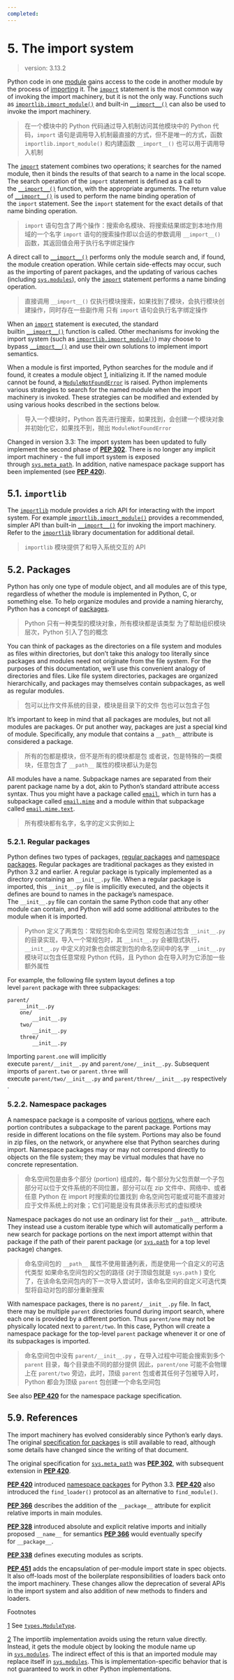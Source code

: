 ```yaml
---
completed:
---
```

# 5. The import system
>  version: 3.13.2

Python code in one [module](https://docs.python.org/3/glossary.html#term-module) gains access to the code in another module by the process of [importing](https://docs.python.org/3/glossary.html#term-importing) it. The [`import`](https://docs.python.org/3/reference/simple_stmts.html#import) statement is the most common way of invoking the import machinery, but it is not the only way. Functions such as [`importlib.import_module()`](https://docs.python.org/3/library/importlib.html#importlib.import_module "importlib.import_module") and built-in [`__import__()`](https://docs.python.org/3/library/functions.html#import__ "__import__") can also be used to invoke the import machinery.
>  在一个模块中的 Python 代码通过导入机制访问其他模块中的 Python 代码，`import` 语句是调用导入机制最直接的方式，但不是唯一的方式，函数 `importlib.import_module()` 和内建函数 `__import__()` 也可以用于调用导入机制

The [`import`](https://docs.python.org/3/reference/simple_stmts.html#import) statement combines two operations; it searches for the named module, then it binds the results of that search to a name in the local scope. The search operation of the `import` statement is defined as a call to the [`__import__()`](https://docs.python.org/3/library/functions.html#import__ "__import__") function, with the appropriate arguments. The return value of [`__import__()`](https://docs.python.org/3/library/functions.html#import__ "__import__") is used to perform the name binding operation of the `import` statement. See the `import` statement for the exact details of that name binding operation.
>  `import` 语句包含了两个操作：搜索命名模块、将搜索结果绑定到本地作用域的一个名字
>  `import` 语句的搜索操作即以合适的参数调用 `__import__()` 函数，其返回值会用于执行名字绑定操作

A direct call to [`__import__()`](https://docs.python.org/3/library/functions.html#import__ "__import__") performs only the module search and, if found, the module creation operation. While certain side-effects may occur, such as the importing of parent packages, and the updating of various caches (including [`sys.modules`](https://docs.python.org/3/library/sys.html#sys.modules "sys.modules")), only the [`import`](https://docs.python.org/3/reference/simple_stmts.html#import) statement performs a name binding operation.
>  直接调用 `__import__()` 仅执行模块搜索，如果找到了模块，会执行模块创建操作，同时存在一些副作用
>  只有 `import` 语句会执行名字绑定操作

When an [`import`](https://docs.python.org/3/reference/simple_stmts.html#import) statement is executed, the standard builtin [`__import__()`](https://docs.python.org/3/library/functions.html#import__ "__import__") function is called. Other mechanisms for invoking the import system (such as [`importlib.import_module()`](https://docs.python.org/3/library/importlib.html#importlib.import_module "importlib.import_module")) may choose to bypass [`__import__()`](https://docs.python.org/3/library/functions.html#import__ "__import__") and use their own solutions to implement import semantics.

When a module is first imported, Python searches for the module and if found, it creates a module object [1](https://docs.python.org/3/reference/import.html?spm=5176.28103460.0.0.297c5d27Z86TXs#fnmo), initializing it. If the named module cannot be found, a [`ModuleNotFoundError`](https://docs.python.org/3/library/exceptions.html#ModuleNotFoundError "ModuleNotFoundError") is raised. Python implements various strategies to search for the named module when the import machinery is invoked. These strategies can be modified and extended by using various hooks described in the sections below.
>  导入一个模块时，Python 首先进行搜索，如果找到，会创建一个模块对象并初始化它，如果找不到，抛出 `ModuleNotFoundError`

Changed in version 3.3: The import system has been updated to fully implement the second phase of [**PEP 302**](https://peps.python.org/pep-0302/). There is no longer any implicit import machinery - the full import system is exposed through [`sys.meta_path`](https://docs.python.org/3/library/sys.html#sys.meta_path "sys.meta_path"). In addition, native namespace package support has been implemented (see [**PEP 420**](https://peps.python.org/pep-0420/)).

## 5.1. `importlib`
The [`importlib`](https://docs.python.org/3/library/importlib.html#module-importlib "importlib: The implementation of the import machinery.") module provides a rich API for interacting with the import system. For example [`importlib.import_module()`](https://docs.python.org/3/library/importlib.html#importlib.import_module "importlib.import_module") provides a recommended, simpler API than built-in [`__import__()`](https://docs.python.org/3/library/functions.html#import__ "__import__") for invoking the import machinery. Refer to the [`importlib`](https://docs.python.org/3/library/importlib.html#module-importlib "importlib: The implementation of the import machinery.") library documentation for additional detail.
>  `importlib` 模块提供了和导入系统交互的 API

## 5.2. Packages
Python has only one type of module object, and all modules are of this type, regardless of whether the module is implemented in Python, C, or something else. To help organize modules and provide a naming hierarchy, Python has a concept of [packages](https://docs.python.org/3/glossary.html#term-package).
>  Python 只有一种类型的模块对象，所有模块都是该类型
>  为了帮助组织模块层次，Python 引入了包的概念

You can think of packages as the directories on a file system and modules as files within directories, but don’t take this analogy too literally since packages and modules need not originate from the file system. For the purposes of this documentation, we’ll use this convenient analogy of directories and files. Like file system directories, packages are organized hierarchically, and packages may themselves contain subpackages, as well as regular modules.
>  包可以比作文件系统的目录，模块是目录下的文件
>  包也可以包含子包

It’s important to keep in mind that all packages are modules, but not all modules are packages. Or put another way, packages are just a special kind of module. Specifically, any module that contains a `__path__` attribute is considered a package.
>  所有的包都是模块，但不是所有的模块都是包
>  或者说，包是特殊的一类模块，任意包含了 `__path__` 属性的模块都认为是包

All modules have a name. Subpackage names are separated from their parent package name by a dot, akin to Python’s standard attribute access syntax. Thus you might have a package called [`email`](https://docs.python.org/3/library/email.html#module-email "email: Package supporting the parsing, manipulating, and generating email messages."), which in turn has a subpackage called [`email.mime`](https://docs.python.org/3/library/email.mime.html#module-email.mime "email.mime: Build MIME messages.") and a module within that subpackage called [`email.mime.text`](https://docs.python.org/3/library/email.mime.html#module-email.mime.text "email.mime.text").
>  所有模块都有名字，名字的定义实例如上

### 5.2.1. Regular packages
Python defines two types of packages, [regular packages](https://docs.python.org/3/glossary.html#term-regular-package) and [namespace packages](https://docs.python.org/3/glossary.html#term-namespace-package). Regular packages are traditional packages as they existed in Python 3.2 and earlier. A regular package is typically implemented as a directory containing an `__init__.py` file. When a regular package is imported, this `__init__.py` file is implicitly executed, and the objects it defines are bound to names in the package’s namespace. The `__init__.py` file can contain the same Python code that any other module can contain, and Python will add some additional attributes to the module when it is imported.
>  Python 定义了两类包：常规包和命名空间包
>  常规包通过包含 `__init__.py` 的目录实现，导入一个常规包时，其 `__init__.py` 会被隐式执行，`__init__.py` 中定义的对象也会绑定到包的命名空间中的名字
>  `__init__.py` 模块可以包含任意常规 Python 代码，且 Python 会在导入时为它添加一些额外属性

For example, the following file system layout defines a top level `parent` package with three subpackages:

```
parent/
    __init__.py
    one/
        __init__.py
    two/
        __init__.py
    three/
        __init__.py
```

Importing `parent.one` will implicitly execute `parent/__init__.py` and `parent/one/__init__.py`. Subsequent imports of `parent.two` or `parent.three` will execute `parent/two/__init__.py` and `parent/three/__init__.py` respectively.

### 5.2.2. Namespace packages
A namespace package is a composite of various [portions](https://docs.python.org/3/glossary.html#term-portion), where each portion contributes a subpackage to the parent package. Portions may reside in different locations on the file system. Portions may also be found in zip files, on the network, or anywhere else that Python searches during import. Namespace packages may or may not correspond directly to objects on the file system; they may be virtual modules that have no concrete representation.
>  命名空间包是由多个部分 (portion) 组成的，每个部分为父包贡献一个子包
>  部分可以位于文件系统的不同位置，部分可以在 zip 文件中、网络中、或者任意 Python 在 import 时搜索的位置找到
>  命名空间包可能或可能不直接对应于文件系统上的对象；它们可能是没有具体表示形式的虚拟模块

Namespace packages do not use an ordinary list for their `__path__` attribute. They instead use a custom iterable type which will automatically perform a new search for package portions on the next import attempt within that package if the path of their parent package (or [`sys.path`](https://docs.python.org/3/library/sys.html#sys.path "sys.path") for a top level package) changes.
>  命名空间包的 `__path__` 属性不使用普通列表，而是使用一个自定义的可迭代类型
>  如果命名空间包的父包的路径 (对于顶级包就是 `sys.path` ) 变化了，在该命名空间包内的下一次导入尝试时，该命名空间的自定义可迭代类型将自动对包的部分重新搜索

With namespace packages, there is no `parent/__init__.py` file. In fact, there may be multiple `parent` directories found during import search, where each one is provided by a different portion. Thus `parent/one` may not be physically located next to `parent/two`. In this case, Python will create a namespace package for the top-level `parent` package whenever it or one of its subpackages is imported.
>  命名空间包中没有 `parent/__init__.py` ，在导入过程中可能会搜索到多个 `parent` 目录，每个目录由不同的部分提供
>  因此，`parent/one` 可能不会物理上在 `parent/two` 旁边，此时，顶级 `parent` 包或者其任何子包被导入时，Python 都会为顶级 `parent` 包创建一个命名空间包

See also [**PEP 420**](https://peps.python.org/pep-0420/) for the namespace package specification.

## 5.9. References
The import machinery has evolved considerably since Python’s early days. The original [specification for packages](https://www.python.org/doc/essays/packages/) is still available to read, although some details have changed since the writing of that document.

The original specification for [`sys.meta_path`](https://docs.python.org/3/library/sys.html#sys.meta_path "sys.meta_path") was [**PEP 302**](https://peps.python.org/pep-0302/), with subsequent extension in [**PEP 420**](https://peps.python.org/pep-0420/).

[**PEP 420**](https://peps.python.org/pep-0420/) introduced [namespace packages](https://docs.python.org/3/glossary.html#term-namespace-package) for Python 3.3. [**PEP 420**](https://peps.python.org/pep-0420/) also introduced the `find_loader()` protocol as an alternative to `find_module()`.

[**PEP 366**](https://peps.python.org/pep-0366/) describes the addition of the `__package__` attribute for explicit relative imports in main modules.

[**PEP 328**](https://peps.python.org/pep-0328/) introduced absolute and explicit relative imports and initially proposed `__name__` for semantics [**PEP 366**](https://peps.python.org/pep-0366/) would eventually specify for `__package__`.

[**PEP 338**](https://peps.python.org/pep-0338/) defines executing modules as scripts.

[**PEP 451**](https://peps.python.org/pep-0451/) adds the encapsulation of per-module import state in spec objects. It also off-loads most of the boilerplate responsibilities of loaders back onto the import machinery. These changes allow the deprecation of several APIs in the import system and also addition of new methods to finders and loaders.

Footnotes

[1](https://docs.python.org/3/reference/import.html#id1) See [`types.ModuleType`](https://docs.python.org/3/library/types.html#types.ModuleType "types.ModuleType").

[2](https://docs.python.org/3/reference/import.html#id3) The importlib implementation avoids using the return value directly. Instead, it gets the module object by looking the module name up in [`sys.modules`](https://docs.python.org/3/library/sys.html#sys.modules "sys.modules"). The indirect effect of this is that an imported module may replace itself in [`sys.modules`](https://docs.python.org/3/library/sys.html#sys.modules "sys.modules"). This is implementation-specific behavior that is not guaranteed to work in other Python implementations.

